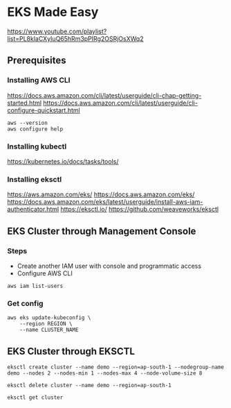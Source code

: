 # EKS Made Easy
https://www.youtube.com/playlist?list=PL8klaCXyIuQ65hRm3pPIRg2OSRjOsXWq2

## Prerequisites

### Installing AWS CLI
https://docs.aws.amazon.com/cli/latest/userguide/cli-chap-getting-started.html
https://docs.aws.amazon.com/cli/latest/userguide/cli-configure-quickstart.html

```
aws --version
aws configure help
```

### Installing kubectl
https://kubernetes.io/docs/tasks/tools/


### Installing eksctl
https://aws.amazon.com/eks/
https://docs.aws.amazon.com/eks/
https://docs.aws.amazon.com/eks/latest/userguide/install-aws-iam-authenticator.html
https://eksctl.io/
https://github.com/weaveworks/eksctl


## EKS Cluster through Management Console
### Steps
- Create another IAM user with console and programmatic access
- Configure AWS CLI

```
aws iam list-users
```
### Get config
```
aws eks update-kubeconfig \
    --region REGION \
    --name CLUSTER_NAME 
```

## EKS Cluster through EKSCTL
```
eksctl create cluster --name demo --region=ap-south-1 --nodegroup-name demo --nodes 2 --nodes-min 1 --nodes-max 4 --node-volume-size 8 
```
```
eksctl delete cluster --name demo --region=ap-south-1
```
```
eksctl get cluster
```
